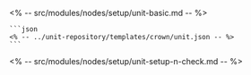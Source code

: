 <% -- src/modules/nodes/setup/unit-basic.md -- %>

    ```json
    <% -- ../unit-repository/templates/crown/unit.json -- %>
    ```

<% -- src/modules/nodes/setup/unit-setup-n-check.md -- %>